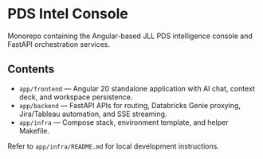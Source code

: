 # PDS Intel Console

Monorepo containing the Angular-based JLL PDS intelligence console and FastAPI orchestration services.

## Contents
- `app/frontend` — Angular 20 standalone application with AI chat, context deck, and workspace persistence.
- `app/backend` — FastAPI APIs for routing, Databricks Genie proxying, Jira/Tableau automation, and SSE streaming.
- `app/infra` — Compose stack, environment template, and helper Makefile.

Refer to `app/infra/README.md` for local development instructions.
